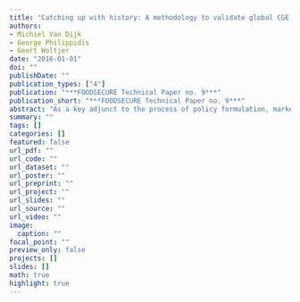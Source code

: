 ```yaml
---
title: "Catching up with history: A methodology to validate global CGE models"
authors: 
- Michiel Van Dijk
- George Philippidis
- Geert Woltjer
date: "2016-01-01"
doi: ""
publishDate: ""
publication_types: ["4"]
publication: "***FOODSECURE Technical Paper no. 9***"
publication_short: "***FOODSECURE Technical Paper no. 9***"
abstract: "As a key adjunct to the process of policy formulation, market models are often called upon to quantify possible opportunities and threats. Significant improvements in computational power, database and modelling capacity contributed to a widespread usage of computable general equilibrium (CGE) frameworks in an array of policy fields. Curiously, however, in contrast to modelling efforts in, for example, the biophysical sciences, CGE model findings are seldom subjected to any systematic validation procedure. A cursory review of the literature reveals isolated single country CGE model validation exercises, although with a dearth of available data, there is a paucity of equivalent studies which implement such a procedure in a global CGE context. This paper takes a first step in this direction by proposing a systematic methodological procedure for evaluating global CGE model performance, using a consistent macro and sectoral historical time series dataset and validation statistics taken from the biophysical literature. Focusing on sectoral output trends, the results show that model simulation performs better than extrapolation from past trends. Notwithstanding, simulation error remains high in some sectors, particularly in small economies which have undergone rapid growth. Further econometric tests reveal that simulation error is mainly caused by sector specific factors rather than country specific characteristics. The latter observation is consistent with previous research on productivity specifications in CGE models, which in concert with the validation techniques proposed in this paper, serves as a promising avenue of future research."
summary: ""
tags: []
categories: []
featured: false
url_pdf: ""
url_code: ""
url_dataset: ""
url_poster: ""
url_preprint: ""
url_project: ""
url_slides: ""
url_source: ""
url_video: ""
image: 
  caption: ""
focal_point: ""
preview_only: false
projects: []
slides: []
math: true
highlight: true
---
```

